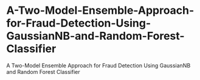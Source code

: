 # A-Two-Model-Ensemble-Approach-for-Fraud-Detection-Using-GaussianNB-and-Random-Forest-Classifier
A Two-Model Ensemble Approach for Fraud Detection Using GaussianNB and Random Forest Classifier
